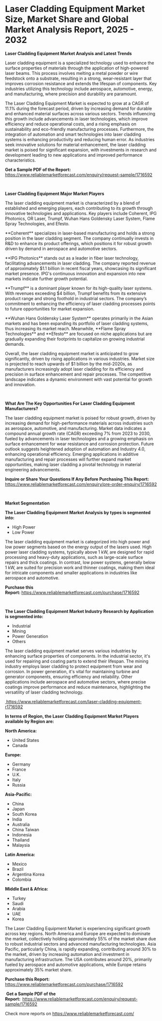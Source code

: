 <p><h1>Laser Cladding Equipment Market Size, Market Share and Global Market Analysis Report, 2025 - 2032</h1></p><p><strong>Laser Cladding Equipment Market Analysis and Latest Trends</strong></p>
<p><p>Laser cladding equipment is a specialized technology used to enhance the surface properties of materials through the application of high-powered laser beams. This process involves melting a metal powder or wire feedstock onto a substrate, resulting in a strong, wear-resistant layer that improves corrosion resistance and extends the lifespan of components. Key industries utilizing this technology include aerospace, automotive, energy, and manufacturing, where precision and durability are paramount.</p><p>The Laser Cladding Equipment Market is expected to grow at a CAGR of 11.1% during the forecast period, driven by increasing demand for durable and enhanced material surfaces across various sectors. Trends influencing this growth include advancements in laser technologies, which improve efficiency and reduce operational costs, and a rising emphasis on sustainability and eco-friendly manufacturing processes. Furthermore, the integration of automation and smart technologies into laser cladding systems is enhancing productivity and reducing human error. As industries seek innovative solutions for material enhancement, the laser cladding market is poised for significant expansion, with investments in research and development leading to new applications and improved performance characteristics.</p></p>
<p><strong>Get a Sample PDF of the Report:&nbsp;</strong> <a href="https://www.reliablemarketforecast.com/enquiry/request-sample/1716592?utm_campaign=2289&utm_medium=2&utm_source=Github&utm_content=ia&utm_term=20022025&utm_id=laser-cladding-equipment">https://www.reliablemarketforecast.com/enquiry/request-sample/1716592</a></p>
<p>&nbsp;</p>
<p><strong>Laser Cladding Equipment Major Market Players</strong></p>
<p><p>The laser cladding equipment market is characterized by a blend of established and emerging players, each contributing to its growth through innovative technologies and applications. Key players include Coherent, IPG Photonics, OR Laser, Trumpf, Wuhan Hans Goldensky Laser System, Flame Spray Technologies, and Efesto.</p><p>**Coherent** specializes in laser-based manufacturing and holds a strong position in the laser cladding segment. The company continually invests in R&D to enhance its product offerings, which positions it for robust growth driven by demand in aerospace and automotive sectors.</p><p>**IPG Photonics** stands out as a leader in fiber laser technology, facilitating advancements in laser cladding. The company reported revenue of approximately $1.1 billion in recent fiscal years, showcasing its significant market presence. IPG's continuous innovation and expansion into new markets indicate further growth potential.</p><p>**Trumpf** is a dominant player known for its high-quality laser systems. With revenues exceeding $4 billion, Trumpf benefits from its extensive product range and strong foothold in industrial sectors. The company’s commitment to enhancing the efficiency of laser cladding processes points to future opportunities for market expansion.</p><p>**Wuhan Hans Goldensky Laser System** operates primarily in the Asian markets and has been expanding its portfolio of laser cladding systems, thus increasing its market reach. Meanwhile, **Flame Spray Technologies** and **Efesto** are focused on niche applications but are gradually expanding their footprints to capitalize on growing industrial demands.</p><p>Overall, the laser cladding equipment market is anticipated to grow significantly, driven by rising applications in various industries. Market size is projected to reach upwards of $1 billion by the mid-2020s, as manufacturers increasingly adopt laser cladding for its efficiency and precision in surface enhancement and repair processes. The competitive landscape indicates a dynamic environment with vast potential for growth and innovation.</p></p>
<p>&nbsp;</p>
<p><strong>What Are The Key Opportunities For Laser Cladding Equipment Manufacturers?</strong></p>
<p><p>The laser cladding equipment market is poised for robust growth, driven by increasing demand for high-performance materials across industries such as aerospace, automotive, and manufacturing. Market data indicates a compound annual growth rate (CAGR) exceeding 7% from 2023 to 2030, fueled by advancements in laser technologies and a growing emphasis on surface enhancement for wear resistance and corrosion protection. Future outlook suggests heightened adoption of automation and Industry 4.0, enhancing operational efficiency. Emerging applications in additive manufacturing and repair processes will further expand market opportunities, making laser cladding a pivotal technology in material engineering advancements.</p></p>
<p><strong>Inquire or Share Your Questions If Any Before Purchasing This Report:</strong> <a href="https://www.reliablemarketforecast.com/enquiry/pre-order-enquiry/1716592?utm_campaign=2289&utm_medium=2&utm_source=Github&utm_content=ia&utm_term=20022025&utm_id=laser-cladding-equipment">https://www.reliablemarketforecast.com/enquiry/pre-order-enquiry/1716592</a></p>
<p>&nbsp;</p>
<p><strong>Market Segmentation</strong></p>
<p><strong>The Laser Cladding Equipment Market Analysis by types is segmented into:</strong></p>
<p><ul><li>High Power</li><li>Low Power</li></ul></p>
<p><p>The laser cladding equipment market is categorized into high power and low power segments based on the energy output of the lasers used. High power laser cladding systems, typically above 1 kW, are designed for rapid processing and heavy-duty applications, such as large-scale surface repairs and thick coatings. In contrast, low power systems, generally below 1 kW, are suited for precision work and thinner coatings, making them ideal for intricate components and smaller applications in industries like aerospace and automotive.</p></p>
<p><strong>Purchase this Report:&nbsp;</strong><a href="https://www.reliablemarketforecast.com/purchase/1716592?utm_campaign=2289&utm_medium=2&utm_source=Github&utm_content=ia&utm_term=20022025&utm_id=laser-cladding-equipment">https://www.reliablemarketforecast.com/purchase/1716592</a></p>
<p>&nbsp;</p>
<p><strong>The Laser Cladding Equipment Market Industry Research by Application is segmented into:</strong></p>
<p><ul><li>Industrial</li><li>Mining</li><li>Power Generation</li><li>Others</li></ul></p>
<p><p>The laser cladding equipment market serves various industries by enhancing surface properties of components. In the industrial sector, it's used for repairing and coating parts to extend their lifespan. The mining industry employs laser cladding to protect equipment from wear and corrosion. In power generation, it's vital for maintaining turbine and generator components, ensuring efficiency and reliability. Other applications include aerospace and automotive sectors, where precise coatings improve performance and reduce maintenance, highlighting the versatility of laser cladding technology.</p></p>
<p><a href="https://www.reliablemarketforecast.com/laser-cladding-equipment-r1716592?utm_campaign=2289&utm_medium=2&utm_source=Github&utm_content=ia&utm_term=20022025&utm_id=laser-cladding-equipment">&nbsp;https://www.reliablemarketforecast.com/laser-cladding-equipment-r1716592</a></p>
<p><strong>In terms of Region, the Laser Cladding Equipment Market Players available by Region are:</strong></p>
<p>
    <p> <strong> North America: </strong>
        <ul>
            <li>United States</li>
            <li>Canada</li>
        </ul>
        </p> 
    <p> <strong> Europe: </strong>
        <ul>
            <li>Germany</li>
            <li>France</li>
            <li>U.K.</li>
            <li>Italy</li>
            <li>Russia</li>
        </ul>
        </p> 
    <p> <strong> Asia-Pacific: </strong>
        <ul>
            <li>China</li>
            <li>Japan</li>
            <li>South Korea</li>
            <li>India</li>
            <li>Australia</li>
            <li>China Taiwan</li>
            <li>Indonesia</li>
            <li>Thailand</li>
            <li>Malaysia</li>
        </ul>
        </p> 
    <p> <strong> Latin America: </strong>
        <ul>
            <li>Mexico</li>
            <li>Brazil</li>
            <li>Argentina Korea</li>
            <li>Colombia</li>
        </ul>
        </p> 
    <p> <strong> Middle East & Africa: </strong>
        <ul>
            <li>Turkey</li>
            <li>Saudi</li>
            <li>Arabia</li>
            <li>UAE</li>
            <li>Korea</li>
        </ul>
    </p>
    </p>
<p><p>The Laser Cladding Equipment Market is experiencing significant growth across key regions. North America and Europe are expected to dominate the market, collectively holding approximately 55% of the market share due to robust industrial sectors and advanced manufacturing technologies. Asia Pacific, particularly China, is rapidly expanding, contributing around 30% to the market, driven by increasing automation and investment in manufacturing infrastructure. The USA contributes around 20%, primarily fueled by aerospace and automotive applications, while Europe retains approximately 35% market share.</p></p>
<p><strong>Purchase this Report: </strong><a href="https://www.reliablemarketforecast.com/purchase/1716592?utm_campaign=2289&utm_medium=2&utm_source=Github&utm_content=ia&utm_term=20022025&utm_id=laser-cladding-equipment">https://www.reliablemarketforecast.com/purchase/1716592</a></p>
<p>&nbsp;<strong>Get a Sample PDF of the Report:&nbsp;&nbsp;</strong><a href="https://www.reliablemarketforecast.com/enquiry/request-sample/1716592?utm_campaign=2289&utm_medium=2&utm_source=Github&utm_content=ia&utm_term=20022025&utm_id=laser-cladding-equipment">https://www.reliablemarketforecast.com/enquiry/request-sample/1716592</a></p>
<p><strong></strong></p>
<p>Check more reports on <a href="https://www.reliablemarketforecast.com/?utm_campaign=2289&utm_medium=2&utm_source=Github&utm_content=ia&utm_term=20022025&utm_id=laser-cladding-equipment">https://www.reliablemarketforecast.com/</a></p>